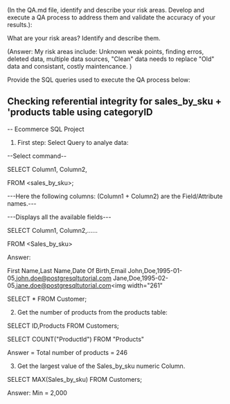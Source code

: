(In the QA.md file, identify and describe your risk areas. Develop and execute a QA process to address them and validate the accuracy of your results.):

What are your risk areas? Identify and describe them.

(Answer: My risk areas include: Unknown weak points, finding erros, deleted data, multiple data sources, "Clean" data needs to replace "Old" data and consistant, costly maintencance. )

Provide the SQL queries used to execute the QA process below:


 Checking referential integrity for sales_by_sku + 'products table using categoryID
-----------------------------------------------------------------------------------------------------------

-- Ecommerce SQL Project

1) First step: Select Query to analye data:

--Select command--

SELECT Column1, Column2,
 
FROM <sales_by_sku>;

---Here the following columns: (Column1 + Column2) are the Field/Attribute names.---

---Displays all the available fields---

SELECT Column1, Column2,......
 
FROM <Sales_by_sku>

Answer:

First Name,Last Name,Date Of Birth,Email
John,Doe,1995-01-05,john.doe@postgresqltutorial.com
Jane,Doe,1995-02-05,jane.doe@postgresqltutorial.com<img width="261" 

SELECT * FROM Customer;

2) Get the number of products from the products table:

	
SELECT ID,Products FROM Customers;

SELECT COUNT("ProductId") FROM "Products"

Answer = Total number of products = 246


3) Get the largest value of the Sales_by_sku numeric Column.


SELECT  MAX(Sales_by_sku) FROM Customers;

Answer: Min = 2,000




